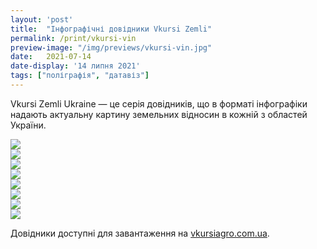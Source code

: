 ```yaml
---
layout: 'post'
title:  "Інфографічні довідники Vkursi Zemli"
permalink: /print/vkursi-vin
preview-image: "/img/previews/vkursi-vin.jpg"
date:   2021-07-14
date-display: '14 липня 2021'
tags: ["поліграфія", "датавіз"] 
---
```


<p>Vkursi Zemli Ukraine — це серія довідників, що в форматі інфографіки надають актуальну картину земельних відносин в кожній з областей України.</p>
<img src="https://i.imgur.com/Dn09d3g.png"><br>
<img src="https://i.imgur.com/kRgFdJ0.png"><br>
<img src="https://i.imgur.com/5N9TttY.png"><br>
<img src="https://i.imgur.com/2O0zwIR.png"><br>
<img src="https://i.imgur.com/IXyGJHo.png"><br>
<img src="https://i.imgur.com/ELFujjw.png"><br>
<img src="https://i.imgur.com/DyKd0dt.png"><br>
<img src="https://i.imgur.com/KuPmeR4.png"><br>
<p>Довідники доступні для завантаження на <a href="https://vkursiagro.com.ua/">vkursiagro.com.ua</a>.</p>